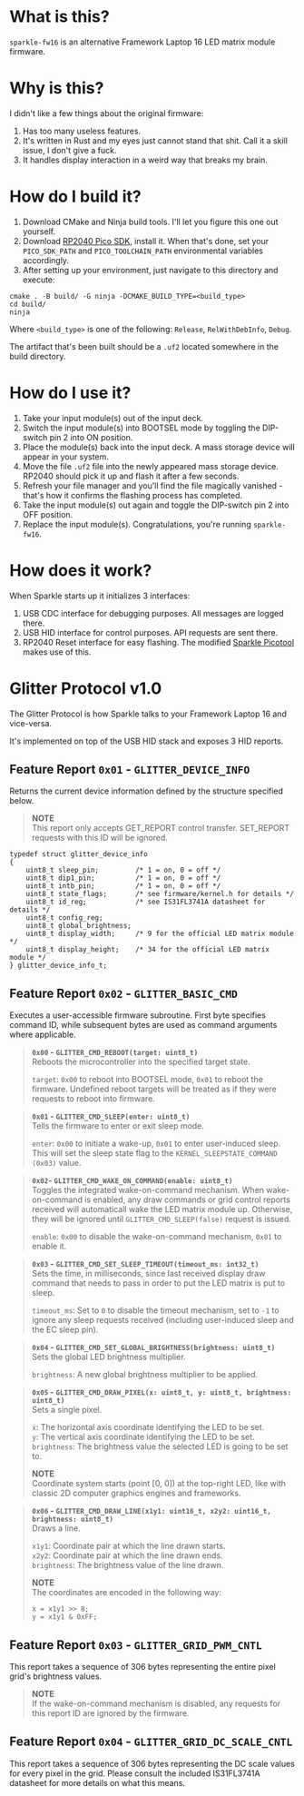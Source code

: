 ﻿# What is this?
`sparkle-fw16` is an alternative Framework Laptop 16 LED matrix module firmware.

# Why is this?
I didn't like a few things about the original firmware:
1. Has too many useless features.
2. It's written in Rust and my eyes just cannot stand that shit. 
   Call it a skill issue, I don't give a fuck.
3. It handles display interaction in a weird way that breaks my brain.

# How do I build it?
1. Download CMake and Ninja build tools. I'll let you figure this one out yourself.
2. Download [RP2040 Pico SDK](https://github.com/raspberrypi/pico-sdk), install it. 
When that's done, set your `PICO_SDK_PATH` and `PICO_TOOLCHAIN_PATH` environmental 
variables accordingly.
3. After setting up your environment, just navigate to this directory and execute:
```
cmake . -B build/ -G ninja -DCMAKE_BUILD_TYPE=<build_type>
cd build/
ninja
```
Where `<build_type>` is one of the following: `Release`, `RelWithDebInfo`, `Debug`.

The artifact that's been built should be a `.uf2` located somewhere in the build 
directory.

# How do I use it?
1. Take your input module(s) out of the input deck.
2. Switch the input module(s) into BOOTSEL mode by toggling the DIP-switch pin 2 
   into ON position. 
3. Place the module(s) back into the input deck. A mass storage device will appear 
   in your system. 
4. Move the file `.uf2` file into the newly appeared mass storage device. RP2040 
   should pick it up and flash it after a few seconds.
5. Refresh your file manager and you'll find the
   file magically vanished - that's how it confirms the flashing process has completed.
6. Take the input module(s) out again and toggle the DIP-switch pin 2 into OFF position.
7. Replace the input module(s). Congratulations, you're running `sparkle-fw16`.

# How does it work?
When Sparkle starts up it initializes 3 interfaces:
1. USB CDC interface for debugging purposes. All messages are logged there.
2. USB HID interface for control purposes. API requests are sent there.
3. RP2040 Reset interface for easy flashing. The modified [Sparkle Picotool](https://github.com/vddCore/sparkle-fw16-picotool/releases/tag/1.3.0) makes use of this.

# Glitter Protocol v1.0
The Glitter Protocol is how Sparkle talks to your Framework Laptop 16 and vice-versa.

It's implemented on top of the USB HID stack and exposes 3 HID reports.

## Feature Report `0x01` - `GLITTER_DEVICE_INFO`
Returns the current device information defined by the structure specified below.

> **NOTE**  
> This report only accepts GET_REPORT control transfer. SET_REPORT requests with this ID 
> will be ignored.

```
typedef struct glitter_device_info
{
    uint8_t sleep_pin;         /* 1 = on, 0 = off */
    uint8_t dip1_pin;          /* 1 = on, 0 = off */
    uint8_t intb_pin;          /* 1 = on, 0 = off */
    uint8_t state_flags;       /* see firmware/kernel.h for details */
    uint8_t id_reg;            /* see IS31FL3741A datasheet for details */
    uint8_t config_reg;
    uint8_t global_brightness;
    uint8_t display_width;     /* 9 for the official LED matrix module */
    uint8_t display_height;    /* 34 for the official LED matrix module */
} glitter_device_info_t;
```

## Feature Report `0x02` - `GLITTER_BASIC_CMD`
Executes a user-accessible firmware subroutine. First byte specifies command ID, while
subsequent bytes are used as command arguments where applicable.

> **`0x00` - `GLITTER_CMD_REBOOT(target: uint8_t)`**  
> Reboots the microcontroller into the specified target state.  
> 
> `target`: `0x00` to reboot into BOOTSEL mode, `0x01` to reboot the firmware. Undefined
>           reboot targets will be treated as if they were requests to reboot into firmware.

> **`0x01` - `GLITTER_CMD_SLEEP(enter: uint8_t)`**  
> Tells the firmware to enter or exit sleep mode. 
> 
> `enter`: `0x00` to initiate a wake-up, `0x01` to enter user-induced sleep. This will set the 
>          sleep state flag to the `KERNEL_SLEEPSTATE_COMMAND (0x03)` value.

> **`0x02`- `GLITTER_CMD_WAKE_ON_COMMAND(enable: uint8_t)`**  
> Toggles the integrated wake-on-command mechanism. When wake-on-command is enabled, any draw
> commands or grid control reports received will automaticall wake the LED matrix module up.
> Otherwise, they will be ignored until `GLITTER_CMD_SLEEP(false)` request is issued.
> 
> `enable`: `0x00` to disable the wake-on-command mechanism, `0x01` to enable it.

> **`0x03` - `GLITTER_CMD_SET_SLEEP_TIMEOUT(timeout_ms: int32_t)`**  
> Sets the time, in milliseconds, since last received display draw command that needs to pass
> in order to put the LED matrix is put to sleep.
> 
> `timeout_ms`: Set to `0` to disable the timeout mechanism, set to `-1` to ignore any sleep
>               requests received (including user-induced sleep and the EC sleep pin).

> **`0x04` - `GLITTER_CMD_SET_GLOBAL_BRIGHTNESS(brightness: uint8_t)`**  
> Sets the global LED brightness multiplier.
>
> `brightness`: A new global brightness multiplier to be applied.

> **`0x05` - `GLITTER_CMD_DRAW_PIXEL(x: uint8_t, y: uint8_t, brightness: uint8_t)`**  
> Sets a single pixel.
>
> `x`: The horizontal axis coordinate identifying the LED to be set.  
> `y`: The vertical axis coordinate identifying the LED to be set.  
> `brightness`: The brightness value the selected LED is going to be set to.
>
> **NOTE**  
> Coordinate system starts (point [0, 0]) at the top-right LED, like with classic 2D
> computer graphics engines and frameworks. 

> **`0x06` - `GLITTER_CMD_DRAW_LINE(x1y1: uint16_t, x2y2: uint16_t, brightness: uint8_t)`**  
> Draws a line.
>
> `x1y1`: Coordinate pair at which the line drawn starts.  
> `x2y2`: Coordinate pair at which the line drawn ends.  
> `brightness`: The brightness value of the line drawn.  
>
> **NOTE**  
> The coordinates are encoded in the following way:
> ```
> x = x1y1 >> 8;
> y = x1y1 & 0xFF;
> ```

## Feature Report `0x03` - `GLITTER_GRID_PWM_CNTL`
This report takes a sequence of 306 bytes representing the entire pixel grid's 
brightness values.

> **NOTE**  
> If the wake-on-command mechanism is disabled, any requests for this report ID
> are ignored by the firmware.

## Feature Report `0x04` - `GLITTER_GRID_DC_SCALE_CNTL`
This report takes a sequence of 306 bytes representing the DC scale values for
every pixel in the grid. Please consult the included IS31FL3741A datasheet for
more details on what this means.
